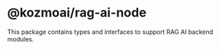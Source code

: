 # @kozmoai/rag-ai-node

This package contains types and interfaces to support RAG AI backend modules.
